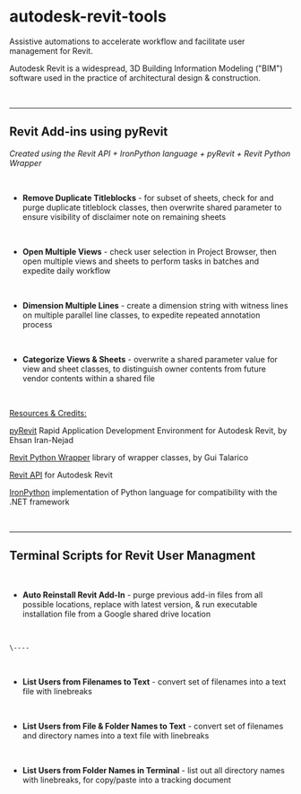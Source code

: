 # autodesk-revit-tools
Assistive automations to accelerate workflow and facilitate user management for Revit.

Autodesk Revit is a widespread, 3D Building Information Modeling ("BIM") software used in the practice of architectural design & construction.

<br/>

---

## Revit Add-ins using pyRevit

*Created using the Revit API + IronPython language + pyRevit + Revit Python Wrapper*


<br/>

- **Remove Duplicate Titleblocks** - for subset of sheets, check for and purge duplicate titleblock classes, then overwrite shared parameter to ensure visibility of disclaimer note on remaining sheets
<br/>

- **Open Multiple Views** - check user selection in Project Browser, then open multiple views and sheets to perform tasks in batches and expedite daily workflow
<br/>

- **Dimension Multiple Lines** - create a dimension string with witness lines on multiple parallel line classes, to expedite repeated annotation process
<br/>

- **Categorize Views & Sheets** - overwrite a shared parameter value for view and sheet classes, to distinguish owner contents from future vendor contents within a shared file

<br/>

<u>Resources & Credits:</u>

[pyRevit](https://github.com/eirannejad/pyRevit) Rapid Application Development Environment for Autodesk Revit, by Ehsan Iran-Nejad

[Revit Python Wrapper](https://github.com/gtalarico/revitpythonwrapper) library of wrapper classes, by Gui Talarico

[Revit API](https://knowledge.autodesk.com/support/revit/learn-explore/caas/CloudHelp/cloudhelp/2014/ENU/Revit/files/GUID-F0A122E0-E556-4D0D-9D0F-7E72A9315A42-htm.html) for Autodesk Revit

[IronPython](https://ironpython.net/) implementation of Python language for compatibility with the .NET framework

<br/>

---

## Terminal Scripts for Revit User Managment
<br/>

- **Auto Reinstall Revit Add-In** - purge previous add-in files from all possible locations, replace with latest version, & run executable installation file from a Google shared drive location
<br/>

    \----
<br/>

- **List Users from Filenames to Text** - convert set of filenames into a text file with linebreaks
<br/>

- **List Users from File & Folder Names to Text** - convert set of filenames and directory names into a text file with linebreaks
<br/>

- **List Users from Folder Names in Terminal** - list out all directory names with linebreaks, for copy/paste into a tracking document
